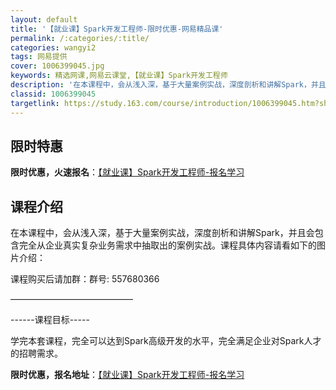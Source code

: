 ```yaml
---
layout: default
title: '【就业课】Spark开发工程师-限时优惠-网易精品课'
permalink: /:categories/:title/
categories: wangyi2
tags: 网易提供
cover: 1006399045.jpg
keywords: 精选网课,网易云课堂,【就业课】Spark开发工程师
description: '在本课程中，会从浅入深，基于大量案例实战，深度剖析和讲解Spark，并且会包含完全从企业真实复杂业务需求中抽取出的案例实'
classid: 1006399045
targetlink: https://study.163.com/course/introduction/1006399045.htm?share=1&shareId=1025206652&utm_campaign=share&utm_medium=iphoneShare&utm_source=&utm_u=1025206652
---
```


## 限时特惠

**限时优惠，火速报名**：[【就业课】Spark开发工程师-报名学习](https://study.163.com/course/introduction/1006399045.htm?share=1&shareId=1025206652&utm_campaign=share&utm_medium=iphoneShare&utm_source=&utm_u=1025206652)

## 课程介绍

在本课程中，会从浅入深，基于大量案例实战，深度剖析和讲解Spark，并且会包含完全从企业真实复杂业务需求中抽取出的案例实战。课程具体内容请看如下的图片介绍：

课程购买后请加群：群号: 557680366

——————————————



------课程目标-----

学完本套课程，完全可以达到Spark高级开发的水平，完全满足企业对Spark人才的招聘需求。

**限时优惠，报名地址**：[【就业课】Spark开发工程师-报名学习](https://study.163.com/course/introduction/1006399045.htm?share=1&shareId=1025206652&utm_campaign=share&utm_medium=iphoneShare&utm_source=&utm_u=1025206652)

